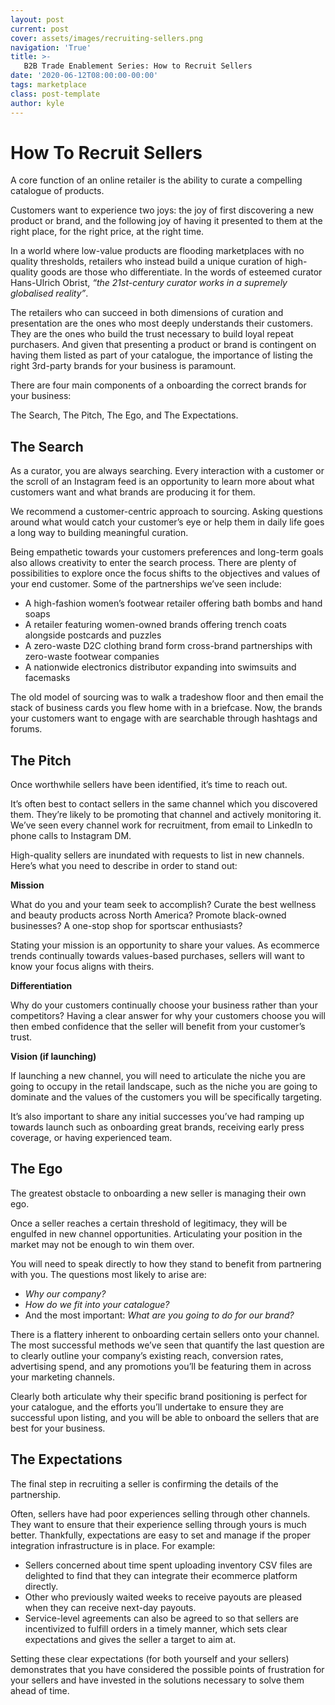 ```yaml
---
layout: post
current: post
cover: assets/images/recruiting-sellers.png
navigation: 'True'
title: >-
   B2B Trade Enablement Series: How to Recruit Sellers
date: '2020-06-12T08:00:00-00:00'
tags: marketplace
class: post-template
author: kyle
---
```

# How To Recruit Sellers

A core function of an online retailer is the ability to curate a compelling catalogue of products. 

Customers want to experience two joys: the joy of first discovering a new product or brand, and the following joy of having it presented to them at the right place, for the right price, at the right time. 

In a world where low-value products are flooding marketplaces with no quality thresholds, retailers who instead build a unique curation of high-quality goods are those who differentiate. In the words of esteemed curator Hans-Ulrich Obrist, _“the 21st-century curator works in a supremely globalised reality”_.

The retailers who can succeed in both dimensions of curation and presentation are the ones who most deeply understands their customers. They are the ones who build the trust necessary to build loyal repeat purchasers. And given that presenting a product or brand is contingent on having them listed as part of your catalogue, the importance of listing the right 3rd-party brands for your business is paramount. 

There are four main components of a onboarding the correct brands for your business: 

The Search, The Pitch, The Ego, and The Expectations. 


## The Search

As a curator, you are always searching. Every interaction with a customer or the scroll of an Instagram feed is an opportunity to learn more about what customers want and what brands are producing it for them.

We recommend a customer-centric approach to sourcing. Asking questions around what would catch your customer’s eye or help them in daily life goes a long way to building meaningful curation. 

Being empathetic towards your customers preferences and long-term goals also allows creativity to enter the search process. There are plenty of possibilities to explore once the focus shifts to the objectives and values of your end customer. Some of the partnerships we’ve seen include:



*   A high-fashion women’s footwear retailer offering bath bombs and hand soaps
*   A retailer featuring women-owned brands offering trench coats alongside postcards and puzzles
*   A zero-waste D2C clothing brand form cross-brand partnerships with zero-waste footwear companies
*   A nationwide electronics distributor expanding into swimsuits and facemasks 

The old model of sourcing was to walk a tradeshow floor and then email the stack of business cards you flew home with in a briefcase. Now, the brands your customers want to engage with are searchable through hashtags and forums.


## The Pitch

Once worthwhile sellers have been identified, it’s time to reach out. 

It’s often best to contact sellers in the same channel which you discovered them. They’re likely to be promoting that channel and actively monitoring it. We’ve seen every channel work for recruitment, from email to LinkedIn to phone calls to Instagram DM. 

High-quality sellers are inundated with requests to list in new channels. Here’s what you need to describe in order to stand out: 

**Mission**

What do you and your team seek to accomplish? Curate the best wellness and beauty products across North America? Promote black-owned businesses? A one-stop shop for sportscar enthusiasts? 

Stating your mission is an opportunity to share your values. As ecommerce trends continually towards values-based purchases, sellers will want to know your focus aligns with theirs.

**Differentiation**

Why do your customers continually choose your business rather than your competitors? Having a clear answer for why your customers choose you will then embed confidence that the seller will benefit from your customer’s trust.

**Vision (if launching)**

If launching a new channel, you will need to articulate the niche you are going to occupy in the retail landscape, such as the niche you are going to dominate and the values of the customers you will be specifically targeting. 

It’s also important to share any initial successes you’ve had ramping up towards launch  such as onboarding great brands, receiving early press coverage, or having experienced team. 


## The Ego

The greatest obstacle to onboarding a new seller is managing their own ego. 

Once a seller reaches a certain threshold of legitimacy, they will be engulfed in new channel opportunities. Articulating your position in the market may not be enough to win them over. 

You will need to speak directly to how they stand to benefit from partnering with you. The questions most likely to arise are: 



*   _Why our company?_
*   _How do we fit into your catalogue?_
*   And the most important: _What are you going to do for our brand?_

There is a flattery inherent to onboarding certain sellers onto your channel. The most successful methods we’ve seen that quantify the last question are to clearly outline your company’s existing reach, conversion rates, advertising spend, and any promotions you’ll be featuring them in across your marketing channels. 

Clearly both articulate why their specific brand positioning is perfect for your catalogue, and the efforts you’ll undertake to ensure they are successful upon listing, and you will be able to onboard the sellers that are best for your business. 


## The Expectations

The final step in recruiting a seller is confirming the details of the partnership.  

Often, sellers have had poor experiences selling through other channels. They want to ensure that their experience selling through yours is much better. Thankfully, expectations are easy to set and manage if the proper integration infrastructure is in place. For example:



*   Sellers concerned about time spent uploading inventory CSV files are delighted to find that they can integrate their ecommerce platform directly. 
*   Other who previously waited weeks to receive payouts are pleased when they can receive next-day payouts.
*   Service-level agreements can also be agreed to so that sellers are incentivized to fulfill orders in a timely manner, which sets clear expectations and gives the seller a target to aim at. 

Setting these clear expectations (for both yourself and your sellers) demonstrates that you have considered the possible points of frustration for your sellers and have invested in the solutions necessary to solve them ahead of time. 
